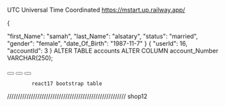 UTC Universal Time Coordinated
https://mstart.up.railway.app/



{

  "first_Name": "samah",
  "last_Name": "alsatary",
  "status": "married",
  "gender": "female",
  "date_Of_Birth": "1987-11-7"
}
{
  "userId": 16,
  "accountId": 3
}
ALTER TABLE accounts
ALTER COLUMN account_Number VARCHAR(250);

 <button type="button" class="btn btn-primary"><i class="far fa-eye"></i></button>
              <button type="button" class="btn btn-success"><i class="fas fa-edit"></i></button>
            <button type="button" class="btn btn-danger"><i class="far fa-trash-alt"></i></button>

            react17 bootstrap table
///////////////////////////////////////////////////////
            shop12